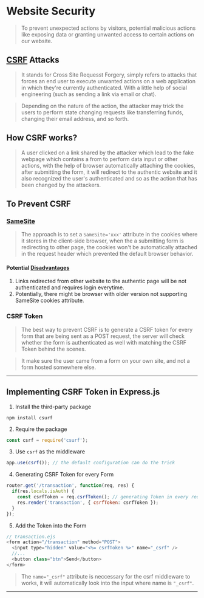 # Website Security
> To prevent unexpected actions by visitors, potential malicious actions like exposing data or granting unwanted access to certain actions on our website.

## [CSRF](https://portswigger.net/web-security/csrf) Attacks
> It stands for Cross Site Requesst Forgery, simply refers to attacks that forces an end user to execute unwanted actions on a web application in which they're currently authenticated. With a little help of social engineering (such as sending a link via email or chat).

> Depending on the nature of the action, the attacker may trick the users to perform state changing requests like transferring funds, changing their email address, and so forth.

## How CSRF works?
> A user clicked on a link shared by the attacker which lead to the fake webpage which contains a from to perform data input or other actions, with the help of browser automatically attaching the cookies, after submitting the form, it will redirect to the authentic website and it also recognized the user's authenticated and so as the action that has been changed by the attackers.

## To Prevent CSRF
### [SameSite](https://simonwillison.net/2021/Aug/3/samesite/)
> The approach is to set a `SameSite='xxx'` attribute in the cookies where it stores in the client-side browser, when the a submitting form is redirecting to other page, the cookies won't be automatically attached in the request header which prevented the default browser behavior.
#### Potential [Disadvantages](https://www.ibm.com/docs/en/cdfsp/7.6.1.x?topic=checklist-vulnerability-cookie-without-samesite-attribute#:~:text=Vulnerability%20Details,script%20inclusion%2C%20and%20timing%20attacks.)
1. Links redirected from other website to the authentic page will be not authenticated and requires login everytime.
2. Potentially, there might be browser with older version not supporting SameSite cookies attribute.

### CSRF Token
> The best way to prevent CSRF is to generate a CSRF token for every form that are being sent as a POST request, the server will check whether the form is authenticated as well with matching the CSRF Token behind the scenes.

> It make sure the user came from a form on your own site, and not a form hosted somewhere else.
---

## Implementing CSRF Token in Express.js
1. Install the third-party package
```console
npm install csurf
```
2. Require the package
```js
const csrf = require('csurf');
```
3. Use `csrf` as the middleware
```js
app.use(csrf()); // the default configuration can do the trick
```
4. Generating CSRF Token for every Form
```js
router.get('/transaction', function(req, res) {
  if(res.locals.isAuth) {
    const csrfToken = req.csrfToken(); // generating Token in every request cycle
    res.render('transaction', { csrfToken: csrfToken });
  }
});
```
5. Add the Token into the Form
```js
// transaction.ejs
<form action="/transaction" method="POST">
  <input type="hidden" value="<%= csrfToken %>" name="_csrf" />
  //...
  <button class="btn">Send</button>
</form>
```
> The `name="_csrf"` attribute is neccessary for the csrf middleware to works, it will automatically look into the input where name is `"_csrf"`.

---


